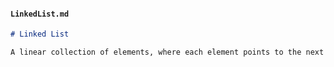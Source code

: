 
#### `LinkedList.md`
```markdown
# Linked List

A linear collection of elements, where each element points to the next one in the sequence.

